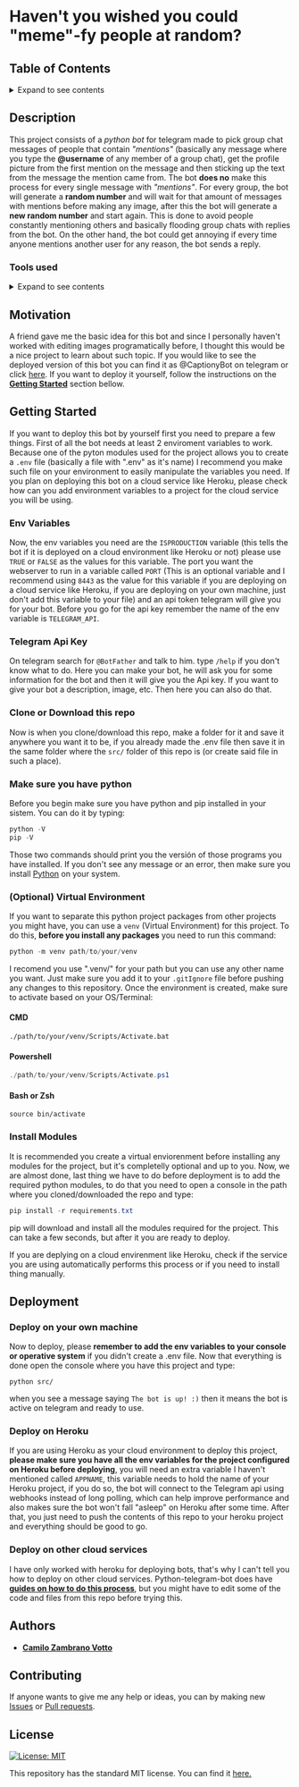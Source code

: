 # Haven't you wished you could "meme"-fy people at random?
## Table of Contents
<details><summary>Expand to see contents</summary>
  <p>

* **[Description](#Description)**<br />
* **[Motivation](#motivation)**<br />
* **[Getting Started](#getting-started)**<br />
* **[Deployment](#deployment)**<br />
* **[Author](#author)**<br />
* **[Contributing](#contributing)**<br />
* **[License](#license)**<br />

</p>
</details>

## Description
This project consists of a _python bot_ for telegram made to pick group chat messages of people that contain _"mentions"_ (basically any message where you type the **@username** of any member of a group chat), get the profile picture from the first mention on the message and then sticking up the text from the message the mention came from. The bot **does no** make this process for every single message with _"mentions"_. For every group, the bot will generate a **random number** and will wait for that amount of messages with mentions before making any image, after this the bot will generate a **new random number** and start again. This is done to avoid people constantly mentioning others and basically flooding group chats with replies from the bot. On the other hand, the bot could get annoying if every time anyone mentions another user for any reason, the bot sends a reply.

### Tools used
<details><summary>Expand to see contents</summary>
  <p>

* **Python v3.10.0+:** For the environment needed to code this bot.<br />
* **python-telegram-bot :** As the wrapper for the telegram API (you can fin it [here](https://github.com/python-telegram-bot/python-telegram-bot)).<br />
* **python-dotenv:** To load the .env file variables into the process enviroment (you can find it [here](https://github.com/theskumar/python-dotenv)).<br />
* **Pillow:** To manipulate images and add text to them (you can find it [here](https://github.com/python-pillow/Pillow)).<br />

</p>
</details>

## Motivation
A friend gave me the basic idea for this bot and since I personally haven't worked with editing images programatically before, I thought this would be a nice project to learn about such topic. If you would like to see the deployed version of this bot you can find it as @CaptionyBot on telegram or click [here](https://t.me/CaptionyBot). If you want to deploy it yourself, follow the instructions on the **[Getting Started](#getting-started)** section bellow.

## Getting Started
If you want to deploy this bot by yourself first you need to prepare a few things. First of all the bot needs at least 2 enviroment variables to work. Because one of the pyton modules used for the project allows you to create a `.env` file (basically a file with ".env" as it's name) I recommend you make such file on your environment to easily manipulate the variables you need. If you plan on deploying this bot on a cloud service like Heroku, please check how can you add environment variables to a project for the cloud service you will be using.

### Env Variables
Now, the env variables you need are the `ISPRODUCTION` variable (this tells the bot if it is deployed on a cloud environment like Heroku or not) please use `TRUE` or `FALSE` as the values for this variable. The port you want the webserver to run in a variable called `PORT` (This is an optional variable and I recommend using `8443` as the value for this variable if you are deploying on a cloud service like Heroku, if you are deploying on your own machine, just don't add this variable to your file) and an api token telegram will give you for your bot. Before you go for the api key remember the name of the env variable is `TELEGRAM_API`.

### Telegram Api Key
On telegram search for `@BotFather` and talk to him. type `/help` if you don't know what to do. Here you can make your bot, he will ask you for some information for the bot and then it will give you the Api key. If you want to give your bot a description, image, etc. Then here you can also do that.

### Clone or Download this repo
Now is when you clone/download this repo, make a folder for it and save it anywhere you want it to be, if you already made the .env file then save it in the same folder where the `src/` folder of this repo is (or create said file in such a place).

### Make sure you have python 
Before you begin make sure you have python and pip installed in your sistem. You can do it by typing:

```Powershell
python -V
pip -V
```
Those two commands should print you the versión of those programs you have installed. If you don't see any message or an error, then make sure you install [Python](https://www.python.org/) on your system.

### (Optional) Virtual Environment
If you want to separate this python project packages from other projects you might have, you can use a `venv` (Virtual Environment) for this project. To do this, **before you install any packages** you need to run this command:
```Powershell
python -m venv path/to/your/venv
```
I recomend you use ".venv/" for your path but you can use any other name you want. Just make sure you add it to your `.gitIgnore` file before pushing any changes to this repository. Once the environment is created, make sure to activate based on your OS/Terminal:
#### CMD
```
./path/to/your/venv/Scripts/Activate.bat
```
#### Powershell
```Powershell
./path/to/your/venv/Scripts/Activate.ps1
```
#### Bash or Zsh
```Sh
source bin/activate
```

### Install Modules
It is recommended you create a virtual enviorenment before installing any modules for the project, but it's completelly optional and up to you. Now, we are almost done, last thing we have to do before deployment is to add the required python modules, to do that you need to open a console in the path where you cloned/downloaded the repo and type:
```Powershell
pip install -r requirements.txt
``` 
pip will download and install all the modules required for the project. This can take a few seconds, but after it you are ready to deploy.

If you are deplying on a cloud envirenment like Heroku, check if the service you are using automatically performs this process or if you need to install thing manually.

## Deployment
### Deploy on your own machine
Now to deploy, please **remember to add the env variables to your console or operative system** if you didn't create a .env file. Now that everything is done open the console where you have this project and type:
```
python src/
```
when you see a message saying `The bot is up! :)` then it means the bot is active on telegram and ready to use.

### Deploy on Heroku
If you are using Heroku as your cloud environment to deploy this project, **please make sure you have all the env variables for the project configured on Heroku before deploying**, you will need an extra variable I haven't mentioned called `APPNAME`, this variable needs to hold the name of your Heroku project, if you do so, the bot will connect to the Telegram api using webhooks instead of long polling, which can help improve performance and also makes sure the bot won't fall "asleep" on Heroku after some time. After that, you just need to push the contents of this repo to your heroku project and everything should be good to go.

### Deploy on other cloud services
I have only worked with heroku for deploying bots, that's why I can't tell you how to deploy on other cloud services. Python-telegram-bot does have **[guides on how to do this process](https://github.com/python-telegram-bot/python-telegram-bot/wiki/Hosting-your-bot)**, but you might have to edit some of the code and files from this repo before trying this.

## Authors
* [__Camilo Zambrano Votto__](https://github.com/cawolfkreo)

## Contributing
If anyone wants to give me any help or ideas, you can by making new [Issues](https://github.com/cawolfkreo/Caption-Users-Picures-Bot/issues) or [Pull requests](https://github.com/cawolfkreo/Caption-Users-Picures-Bot/pulls).

## License
[![License: MIT](https://img.shields.io/badge/License-MIT-yellow.svg)](https://opensource.org/licenses/MIT)

This repository has the standard MIT license. You can find it [here.](https://github.com/cawolfkreo/Caption-Users-Picures-Bot/blob/master/LICENSE)